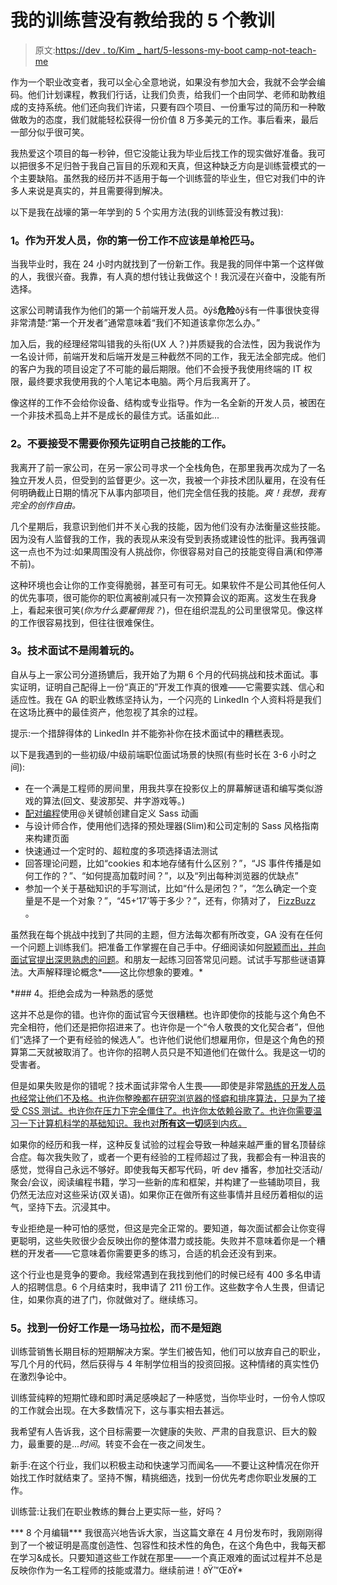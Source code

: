 # 我的训练营没有教给我的 5 个教训

> 原文:[https://dev . to/Kim _ hart/5-lessons-my-boot camp-not-teach-me](https://dev.to/kim_hart/5-lessons-my-bootcamp-didnt-teach-me)

作为一个职业改变者，我可以全心全意地说，如果没有参加大会，我就不会学会编码。他们计划课程，教我们行话，让我们负责，给我们一个由同学、老师和助教组成的支持系统。他们还向我们许诺，只要有四个项目、一份重写过的简历和一种敢做敢为的态度，我们就能轻松获得一份价值 8 万多美元的工作。事后看来，最后一部分似乎很可笑。

我热爱这个项目的每一秒钟，但它没能让我为毕业后找工作的现实做好准备。我可以把很多不足归咎于我自己盲目的乐观和天真，但这种缺乏方向是训练营模式的一个主要缺陷。虽然我的经历并不适用于每一个训练营的毕业生，但它对我们中的许多人来说是真实的，并且需要得到解决。

以下是我在战壕的第一年学到的 5 个实用方法(我的训练营没有教过我):

### [](#1-your-first-job-as-a-developer-should-not-be-a-solo-gig)1。作为开发人员，你的第一份工作不应该是单枪匹马。

当我毕业时，我在 24 小时内就找到了一份新工作。我是我的同伴中第一个这样做的人，我很兴奋。我靠，有人真的想付钱让我做这个！我沉浸在兴奋中，没能有所选择。

这家公司聘请我作为他们的第一个前端开发人员。ðÿš**危险**ðÿš有一件事很快变得非常清楚:“第一个开发者”通常意味着“我们不知道该拿你怎么办。”

加入后，我的经理经常叫错我的头衔(UX 人？)并质疑我的合法性，因为我说作为一名设计师，前端开发和后端开发是三种截然不同的工作，我无法全部完成。他们的客户为我的项目设定了不可能的最后期限。他们不会授予我使用终端的 IT 权限，最终要求我使用我的个人笔记本电脑。两个月后我离开了。

像这样的工作不会给你设备、结构或专业指导。作为一名全新的开发人员，被困在一个非技术孤岛上并不是成长的最佳方式。话虽如此...

### [](#2-dont-take-a-job-that-doesnt-require-you-to-prove-your-skills-up-front)2。不要接受不需要你预先证明自己技能的工作。

我离开了前一家公司，在另一家公司寻求一个全栈角色，在那里我再次成为了一名独立开发人员，但受到的监督更少。这一次，我被一个非技术团队雇用，在没有任何明确截止日期的情况下从事内部项目，他们完全信任我的技能。*爽！我想，我有完全的创作自由。*

几个星期后，我意识到他们并不关心我的技能，因为他们没有办法衡量这些技能。因为没有人监督我的工作，我的表现从来没有受到表扬或建设性的批评。我再强调这一点也不为过:如果周围没有人挑战你，你很容易对自己的技能变得自满(和停滞不前)。

这种环境也会让你的工作变得脆弱，甚至可有可无。如果软件不是公司其他任何人的优先事项，很可能你的职位离被削减只有一次预算会议的距离。这发生在我身上，看起来很可笑(*你为什么要雇佣我？*)，但在组织混乱的公司里很常见。像这样的工作很容易找到，但往往很难保住。

### [](#3-technical-interviews-are-no-joke)3。技术面试不是闹着玩的。

自从与上一家公司分道扬镳后，我开始了为期 6 个月的代码挑战和技术面试。事实证明，证明自己配得上一份“真正的”开发工作真的很难——它需要实践、信心和适应性。我在 GA 的职业教练坚持认为，一个闪亮的 LinkedIn 个人资料将是我们在这场比赛中的最佳资产，他忽视了其余的过程。

提示:一个措辞得体的 LinkedIn 并不能弥补你在技术面试中的糟糕表现。

以下是我遇到的一些初级/中级前端职位面试场景的快照(有些时长在 3-6 小时之间):

*   在一个满是工程师的房间里，用我共享在投影仪上的屏幕解谜语和编写类似游戏的算法(回文、斐波那契、井字游戏等。)
*   [配对编程](http://insights.dice.com/2016/07/13/tips-passing-pair-programming-test/)使用@关键帧创建自定义 Sass 动画
*   与设计师合作，使用他们选择的预处理器(Slim)和公司定制的 Sass 风格指南来构建页面
*   快速通过一个定时的、超粒度的多项选择语法测试
*   回答理论问题，比如“cookies 和本地存储有什么区别？”，“JS 事件传播是如何工作的？”、“如何提高加载时间？”，以及“列出每种浏览器的优缺点”
*   参加一个关于基础知识的手写测试，比如“什么是闭包？”，“怎么确定一个变量是不是一个对象？”，“45+‘17’等于多少？”，还有，你猜对了， [FizzBuzz](https://www.forbes.com/sites/quora/2016/09/12/solving-fizzbuzz-shows-interviewers-much-more-than-your-programming-skills/#4c7746463b36) 。

虽然我在每个挑战中找到了共同的主题，但方法每次都有所改变，GA 没有在任何一个问题上训练我们。把准备工作掌握在自己手中。仔细阅读如何[脱颖而出，并向面试官提出深思熟虑的问题](https://www.interviewcake.com/coding-interview-tips)。和朋友一起练习回答常见问题。试试手写那些谜语算法。大声解释理论概念*——这比你想象的要难。*

 *### [](#4-rejection-is-going-to-become-a-familiar-feeling)4。拒绝会成为一种熟悉的感觉

这并不总是你的错。也许你的面试官今天很糟糕。也许即使你的技能与这个角色不完全相符，他们还是把你招进来了。也许你是一个“令人敬畏的文化契合者”，但他们“选择了一个更有经验的候选人”。也许他们说他们想雇用你，但是这个角色的预算第二天就被取消了。也许你的招聘人员只是不知道他们在做什么。我是这一切的受害者。

但是如果失败是你的错呢？技术面试非常令人生畏——即使是非常[熟练的开发人员也经常让他们不及格。也许你整晚都在研究浏览器的怪癖和排序算法，只是为了接受 CSS 测试。也许你在压力下完全僵住了。也许你太依赖谷歌了。也许你需要温习一下计算机科学的基础知识。我也对**所有这一切**感到内疚。](https://medium.com/javascript-scene/tech-hiring-has-always-been-broken-heres-how-i-survived-it-for-decades-b7ac33088de6)

如果你的经历和我一样，这种反复试验的过程会导致一种越来越严重的冒名顶替综合症。每次我失败了，或者一个更有经验的工程师超过了我，我都会有一种沮丧的感觉，觉得自己永远不够好。即使我每天都写代码，听 dev 播客，参加社交活动/聚会/会议，阅读编程书籍，学习一些新的库和框架，并构建了一些辅助项目，我仍然无法应对这些采访(双关语)。如果你正在做所有这些事情并且经历着相似的运气，坚持下去。沉浸其中。

专业拒绝是一种可怕的感觉，但这是完全正常的。要知道，每次面试都会让你变得更聪明，这些失败很少会反映出你的整体潜力或技能。失败并不意味着你是一个糟糕的开发者——它意味着你需要更多的练习，合适的机会还没有到来。

这个行业也是竞争的要命。我经常遇到在我找到他们的时候已经有 400 多名申请人的招聘信息。6 个月结束时，我申请了 211 份工作。这些数字令人生畏，但请记住，如果你真的进了门，你就做对了。继续练习。

### [](#5-landing-a-great-job-is-a-marathon-not-a-sprint)5。找到一份好工作是一场马拉松，而不是短跑

训练营销售长期目标的短期解决方案。学生们被告知，他们可以放弃自己的职业，写几个月的代码，然后获得与 4 年制学位相当的投资回报。这种情绪的真实性仍在激烈争论中。

训练营纯粹的短期忙碌和即时满足感唤起了一种感觉，当你毕业时，一份令人惊叹的工作就会出现。在大多数情况下，这与事实相去甚远。

我希望有人告诉我，这个目标需要一次健康的失败、严肃的自我意识、巨大的毅力，最重要的是...*时间*。转变不会在一夜之间发生。

新手:在这个行业，我们以积极主动和快速学习而闻名——不要让这种情况在你开始找工作时就结束了。坚持不懈，精挑细选，找到一份优先考虑你职业发展的工作。

训练营:让我们在职业教练的舞台上更实际一些，好吗？

*** 8 个月编辑***
我很高兴地告诉大家，当这篇文章在 4 月份发布时，我刚刚得到了一个被证明是高度创造性、包容性和技术性的角色，在这个角色中，我每天都在学习&成长。只要知道这些工作就在那里——一个真正艰难的面试过程并不总是反映你作为一名工程师的技能或潜力。继续前进！ðŸ™ŒðŸ*